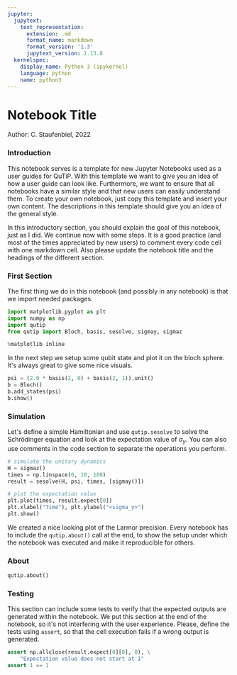 ```yaml
---
jupyter:
  jupytext:
    text_representation:
      extension: .md
      format_name: markdown
      format_version: '1.3'
      jupytext_version: 1.13.8
  kernelspec:
    display_name: Python 3 (ipykernel)
    language: python
    name: python3
---
```


# Notebook Title

Author: C. Staufenbiel, 2022

### Introduction

This notebook serves is a template for new Jupyter Notebooks used as a user
guides for QuTiP. With this template we want to give you an idea of how a
user guide can look like. Furthermore, we want to ensure that all notebooks
have a similar style and that new users can easily understand them. To
create your own notebook, just copy this template and insert your own
content. The descriptions in this template should give you an idea of the
general style.

In this introductory section, you should explain the goal of this notebook,
just as I did. We continue now with some steps. It is a good practice (and most
of the times appreciated by new users) to comment every code cell with one
markdown cell. Also please update the notebook title and the headings of the
different section.

### First Section

The first thing we do in this notebook (and possibly in any notebook) is that we
import needed packages.

```python
import matplotlib.pyplot as plt
import numpy as np
import qutip
from qutip import Bloch, basis, sesolve, sigmay, sigmaz

%matplotlib inline
```

In the next step we setup some qubit state and plot it on the bloch sphere. It's
always great to give some nice visuals.

```python
psi = (2.0 * basis(2, 0) + basis(2, 1)).unit()
b = Bloch()
b.add_states(psi)
b.show()
```

### Simulation

Let's define a simple Hamiltonian and use `qutip.sesolve` to solve the
Schrödinger equation and look at the expectation value of $\sigma_y$. You can
also use comments in the code section to separate the operations you perform.

```python
# simulate the unitary dynamics
H = sigmaz()
times = np.linspace(0, 10, 100)
result = sesolve(H, psi, times, [sigmay()])

# plot the expectation value
plt.plot(times, result.expect[0])
plt.xlabel("Time"), plt.ylabel("<sigma_y>")
plt.show()
```

We created a nice looking plot of the Larmor precision. Every notebook has to
include the `qutip.about()` call at the end, to show the setup under which the
notebook was executed and make it reproducible for others.

### About

```python
qutip.about()
```

### Testing

This section can include some tests to verify that the expected outputs are
generated within the notebook. We put this section at the end of the notebook,
so it's not interfering with the user experience. Please, define the tests
using `assert`, so that the cell execution fails if a wrong output is generated.

```python
assert np.allclose(result.expect[0][0], 0), \
    "Expectation value does not start at 1"
assert 1 == 1
```

```python

```
